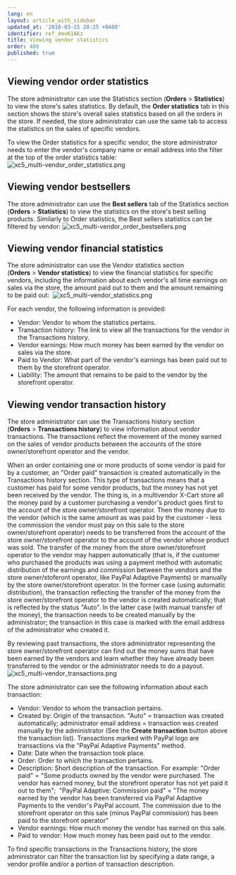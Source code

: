 ```yaml
---
lang: en
layout: article_with_sidebar
updated_at: '2018-03-15 20:25 +0400'
identifier: ref_4mvK1AKz
title: Viewing vendor statistics
order: 400
published: true
---
```

## Viewing vendor order statistics
The store administrator can use the Statistics section (**Orders** > **Statistics**) to view the store's sales statistics. By default, the **Order statistics** tab in this section shows the store's overall sales statistics based on all the orders in the store. If needed, the store administrator can use the same tab to access the statistics on the sales of specific vendors.

To view the Order statistics for a specific vendor, the store administrator needs to enter the vendor's company name or email address into the filter at the top of the order statistics table:
![xc5_multi-vendor_order_statistics.png]({{site.baseurl}}/attachments/ref_6kbIUy5R/xc5_multi-vendor_order_statistics.png)
   
   
## Viewing vendor bestsellers   
The store administrator can use the **Best sellers** tab of the Statistics section (**Orders** > **Statistics**) to view the statistics on the store's best selling products. Similarly to Order statistics, the Best sellers statistics can be filtered by vendor:
![xc5_multi-vendor_order_bestsellers.png]({{site.baseurl}}/attachments/ref_6kbIUy5R/xc5_multi-vendor_order_bestsellers.png)


## Viewing vendor financial statistics
The store administrator can use the Vendor statistics section (**Orders** > **Vendor statistics**) to view the financial statistics for specific vendors, including the information about each vendor's all time earnings on sales via the store, the amount paid out to them and the amount remaining to be paid out: 
![xc5_multi-vendor_statistics.png]({{site.baseurl}}/attachments/ref_6kbIUy5R/xc5_multi-vendor_statistics.png)
    
For each vendor, the following information is provided:
     
   *   Vendor: Vendor to whom the statistics pertains.
   *   Transaction history: The link to view all the transactions for the vendor in the Transactions history.
   *   Vendor earnings: How much money has been earned by the vendor on sales via the store.
   *   Paid to Vendor: What part of the vendor's earnings has been paid out to them by the storefront operator. 
   *   Liability: The amount that remains to be paid to the vendor by the storefront operator.

## Viewing vendor transaction history
The store administrator can use the Transactions history section (**Orders** > **Transactions history**) to view information about vendor transactions. The transactions reflect the movement of the money earned on the sales of vendor products between the accounts of the store owner/storefront operator and the vendor.

When an order containing one or more products of some vendor is paid for by a customer, an "Order paid" transaction is created automatically in the Transactions history section. This type of transactions means that a customer has paid for some vendor products, but the money has not yet been received by the vendor. The thing is, in a multivendor X-Cart store all the money paid by a customer purchasing a vendor's product goes first to the account of the store owner/storefront operator. Then the money due to the vendor (which is the same amount as was paid by the customer - less the commission the vendor must pay on this sale to the store owner/storefront operator) needs to be transferred from the account of the store owner/storefront operator to the account of the vendor whose product was sold. The transfer of the money from the store owner/storefront operator to the vendor may happen automatically (that is, if the customer who purchased the products was using a payment method with automatic distribution of the earnings and commission between the vendors and the store owner/stoferont operator, like PayPal Adaptive Payments) or manually by the store owner/storefront operator. In the former case (using automatic distribution), the transaction reflecting the transfer of the money from the store owner/storefront operator to the vendor is created automatically; that is reflected by the status "Auto". In the latter case (with manual transfer of the money), the transaction needs to be created manually by the administrator; the transaction in this case is marked with the email address of the administrator who created it.

By reviewing past transactions, the store administrator representing the store owner/storefront operator can find out the money sums that have been earned by the vendors and learn whether they have already been transferred to the vendor or the administrator needs to do a payout. 
![xc5_multi-vendor_transactions.png]({{site.baseurl}}/attachments/ref_6kbIUy5R/xc5_multi-vendor_transactions.png)
    
The store administrator can see the following information about each transaction:
    
   *   Vendor: Vendor to whom the transaction pertains.
   *   Created by: Origin of the transaction. "Auto" = transaction was created automatically; administrator email address = transaction was created manually by the administrator (See the **Create transaction** button above the transaction list). Transactions marked with PayPal logo are transactions via the "PayPal Adaptive Payments" method.
   *   Date: Date when the transaction took place.
   *   Order: Order to which the transaction pertains.
   *   Description: Short description of the transaction. For example:
        "Order paid" = "Some products owned by the vendor were purchased. The vendor has earned money, but the storefront operator has not yet paid it out to them"; 
        "PayPal Adaptive: Commission paid" = "The money earned by the vendor has been transferred via PayPal Adaptive Payments to the vendor's PayPal account. The commission due to the storefront operator on this sale (minus PayPal commission) has been paid to the storefront operator"
   *   Vendor earnings: How much money the vendor has earned on this sale.
   *   Paid to vendor: How much money has been paid out to the vendor.

To find specific transactions in the Transactions history, the store administrator can filter the transaction list by specifying a date range, a vendor profile and/or a portion of transaction description.
